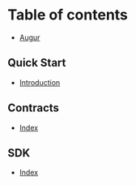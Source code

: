 # Table of contents

* [Augur](../README.md)

## Quick Start

* [Introduction](quick-start/untitled-1.md)

## Contracts

* [Index](contracts/index.md)

## SDK

* [Index](sdk/index.md)

